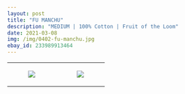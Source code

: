 ```yaml
---
layout: post
title: "FU MANCHU"
description: "MEDIUM | 100% Cotton | Fruit of the Loom"
date: 2021-03-08
img: /img/0402-fu-manchu.jpg
ebay_id: 233989913464
---
```




<table style="width:100%;"><tr><td style="vertical-align:top;">
      <figure class="tmblr-full" data-orig-height="2048" data-orig-width="1365" data-orig-src="https://concertshirts.netlify.app/shirts/0402/0402-01.jpg"><img src="https://64.media.tumblr.com/1914b0af594d6561fab3a4ae8f7d1ecb/736bd75a689540a0-10/s540x810/4d7198d203b9c09964da35d4c000fcddb524b616.jpg" data-orig-height="2048" data-orig-width="1365" data-orig-src="https://concertshirts.netlify.app/shirts/0402/0402-01.jpg"/></figure></td>
    <td style="vertical-align:top;">
      <figure class="tmblr-full" data-orig-height="2048" data-orig-width="1365" data-orig-src="https://concertshirts.netlify.app/shirts/0402/0402-02.jpg"><img src="https://64.media.tumblr.com/4e2253f0dbb07cef307c8ac7ba9061b1/736bd75a689540a0-88/s540x810/ddd9cba49bd2ac47208bf12ac4c0d594c41c6fb0.jpg" data-orig-height="2048" data-orig-width="1365" data-orig-src="https://concertshirts.netlify.app/shirts/0402/0402-02.jpg"/></figure></td>
  </tr></table>
